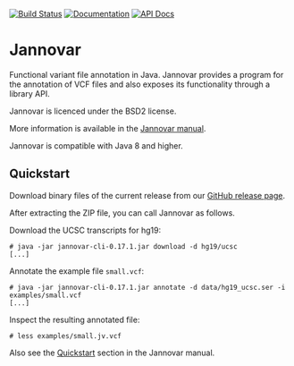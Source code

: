 [![Build Status](https://travis-ci.org/charite/jannovar.svg?branch=master)](https://travis-ci.org/charite/jannovar)
[![Documentation](https://readthedocs.org/projects/jannovar/badge/?version=master)](http://jannovar.readthedocs.org/)
[![API Docs](https://img.shields.io/badge/api-v0.17.1-blue.svg?style=flat)](http://charite.github.io/jannovar/api/0.17.1/)

Jannovar
========

Functional variant file annotation in Java. Jannovar provides a program for
the annotation of VCF files and also exposes its functionality through a
library API.

Jannovar is licenced under the BSD2 license.

More information is available in the [Jannovar
manual](http://jannovar.readthedocs.org/).

Jannovar is compatible with Java 8 and higher.

Quickstart
----------

Download binary files of the current release from our [GitHub release
page](https://github.com/charite/jannovar/releases).

After extracting the ZIP file, you can call Jannovar as follows.

Download the UCSC transcripts for hg19:

```
# java -jar jannovar-cli-0.17.1.jar download -d hg19/ucsc
[...]
```

Annotate the example file `small.vcf`:

```
# java -jar jannovar-cli-0.17.1.jar annotate -d data/hg19_ucsc.ser -i examples/small.vcf
[...]
```

Inspect the resulting annotated file:

```
# less examples/small.jv.vcf
```

Also see the
[Quickstart](http://jannovar.readthedocs.org/en/develop/quickstart.html) section
in the Jannovar manual.

